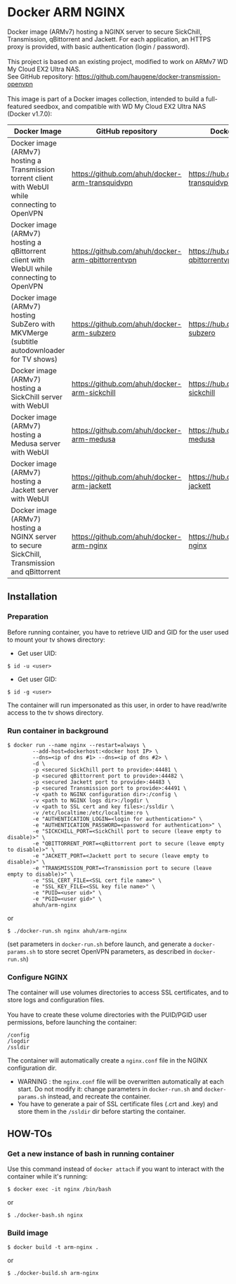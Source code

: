 # Docker ARM NGINX
Docker image (ARMv7) hosting a NGINX server to secure SickChill, Transmission, qBittorrent and Jackett. For each application, an HTTPS proxy is provided, with basic authentication (login / password).<br />
<br />
This project is based on an existing project, modified to work on ARMv7 WD My Cloud EX2 Ultra NAS.<br />
See GitHub repository: https://github.com/haugene/docker-transmission-openvpn<br />
<br />
This image is part of a Docker images collection, intended to build a full-featured seedbox, and compatible with WD My Cloud EX2 Ultra NAS (Docker v1.7.0):

Docker Image | GitHub repository | Docker Hub repository
------------ | ----------------- | -----------------
Docker image (ARMv7) hosting a Transmission torrent client with WebUI while connecting to OpenVPN | https://github.com/ahuh/docker-arm-transquidvpn | https://hub.docker.com/r/ahuh/arm-transquidvpn
Docker image (ARMv7) hosting a qBittorrent client with WebUI while connecting to OpenVPN | https://github.com/ahuh/docker-arm-qbittorrentvpn | https://hub.docker.com/r/ahuh/arm-qbittorrentvpn
Docker image (ARMv7) hosting SubZero with MKVMerge (subtitle autodownloader for TV shows) | https://github.com/ahuh/docker-arm-subzero | https://hub.docker.com/r/ahuh/arm-subzero
Docker image (ARMv7) hosting a SickChill server with WebUI | https://github.com/ahuh/docker-arm-sickchill | https://hub.docker.com/r/ahuh/arm-sickchill
Docker image (ARMv7) hosting a Medusa server with WebUI | https://github.com/ahuh/docker-arm-medusa | https://hub.docker.com/r/ahuh/arm-medusa
Docker image (ARMv7) hosting a Jackett server with WebUI | https://github.com/ahuh/docker-arm-jackett | https://hub.docker.com/r/ahuh/arm-jackett
Docker image (ARMv7) hosting a NGINX server to secure SickChill, Transmission and qBittorrent | https://github.com/ahuh/docker-arm-nginx | https://hub.docker.com/r/ahuh/arm-nginx

## Installation

### Preparation
Before running container, you have to retrieve UID and GID for the user used to mount your tv shows directory:
* Get user UID:
```
$ id -u <user>
```
* Get user GID:
```
$ id -g <user>
```
The container will run impersonated as this user, in order to have read/write access to the tv shows directory.

### Run container in background
```
$ docker run --name nginx --restart=always \
		--add-host=dockerhost:<docker host IP> \
		--dns=<ip of dns #1> --dns=<ip of dns #2> \
		-d \
		-p <secured SickChill port to provide>:44481 \
		-p <secured qBittorrent port to provide>:44482 \
		-p <secured Jackett port to provide>:44483 \
		-p <secured Transmission port to provide>:44491 \
		-v <path to NGINX configuration dir>:/config \
		-v <path to NGINX logs dir>:/logdir \
		-v <path to SSL cert and key files>:/ssldir \
		-v /etc/localtime:/etc/localtime:ro \
		-e "AUTHENTICATION_LOGIN=<login for authentication>" \
		-e "AUTHENTICATION_PASSWORD=<password for authentication>" \
		-e "SICKCHILL_PORT=<SickChill port to secure (leave empty to disable)>" \
		-e "QBITTORRENT_PORT=<qBittorrent port to secure (leave empty to disable)>" \
		-e "JACKETT_PORT=<Jackett port to secure (leave empty to disable)>" \
		-e "TRANSMISSION_PORT=<Transmission port to secure (leave empty to disable)>" \
		-e "SSL_CERT_FILE=<SSL cert file name>" \
		-e "SSL_KEY_FILE=<SSL key file name>" \
		-e "PUID=<user uid>" \
		-e "PGID=<user gid>" \
		ahuh/arm-nginx
```
or
```
$ ./docker-run.sh nginx ahuh/arm-nginx
```
(set parameters in `docker-run.sh` before launch, and generate a `docker-params.sh` to store secret OpenVPN parameters, as described in `docker-run.sh`)

### Configure NGINX
The container will use volumes directories to access SSL certificates, and to store logs and configuration files.<br />
<br />
You have to create these volume directories with the PUID/PGID user permissions, before launching the container:
```
/config
/logdir
/ssldir
```

The container will automatically create a `nginx.conf` file in the NGINX configuration dir.<br />
* WARNING : the `nginx.conf` file will be overwritten automatically at each start. Do not modify it: change parameters in `docker-run.sh` and `docker-params.sh` instead, and recreate the container.
* You have to generate a pair of SSL certificate files (.crt and .key) and store them in the `/ssldir` dir before starting the container.

## HOW-TOs

### Get a new instance of bash in running container
Use this command instead of `docker attach` if you want to interact with the container while it's running:
```
$ docker exec -it nginx /bin/bash
```
or
```
$ ./docker-bash.sh nginx
```

### Build image
```
$ docker build -t arm-nginx .
```
or
```
$ ./docker-build.sh arm-nginx
```
